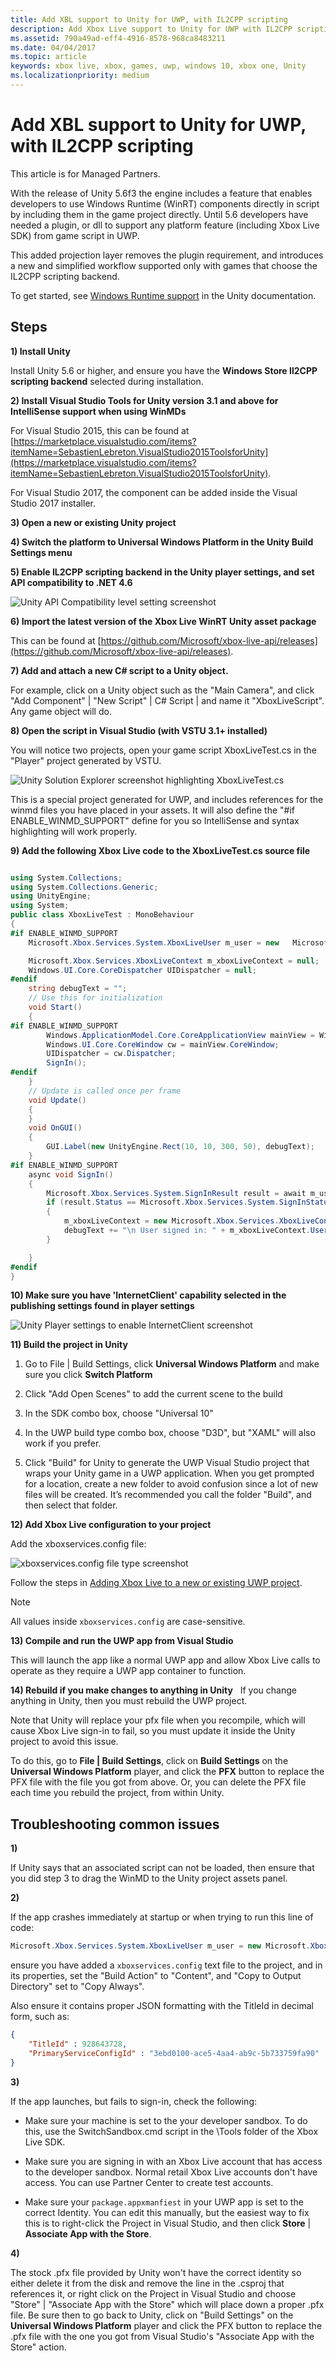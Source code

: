 ```yaml
---
title: Add XBL support to Unity for UWP, with IL2CPP scripting
description: Add Xbox Live support to Unity for UWP with IL2CPP scripting backend, for Managed Partners.
ms.assetid: 790a49ad-eff4-4916-8578-968ca8483211
ms.date: 04/04/2017
ms.topic: article
keywords: xbox live, xbox, games, uwp, windows 10, xbox one, Unity
ms.localizationpriority: medium
---
```


# Add XBL support to Unity for UWP, with IL2CPP scripting

This article is for Managed Partners.

With the release of Unity 5.6f3 the engine includes a feature that enables developers to use Windows Runtime (WinRT) components directly in script by including them in the game project directly.
Until 5.6 developers have needed a plugin, or dll to support any platform feature (including Xbox Live SDK) from game script in UWP.

This added projection layer removes the plugin requirement, and introduces a new and simplified workflow supported only with games that choose the IL2CPP scripting backend.

To get started, see [Windows Runtime support](https://docs.unity3d.com/Manual/IL2CPP-WindowsRuntimeSupport.html) in the Unity documentation.


## Steps

**1) Install Unity**

Install Unity 5.6 or higher, and ensure you have the **Windows Store Il2CPP scripting backend** selected during installation.


**2) Install Visual Studio Tools for Unity version 3.1 and above for IntelliSense support when using WinMDs**

For Visual Studio 2015, this can be found at [https://marketplace.visualstudio.com/items?itemName=SebastienLebreton.VisualStudio2015ToolsforUnity](https://marketplace.visualstudio.com/items?itemName=SebastienLebreton.VisualStudio2015ToolsforUnity).

For Visual Studio 2017, the component can be added inside the Visual Studio 2017 installer.


**3) Open a new or existing Unity project**


**4) Switch the platform to Universal Windows Platform in the Unity Build Settings menu**


**5) Enable IL2CPP scripting backend in the Unity player settings, and set API compatibility to .NET 4.6**

![Unity API Compatibility level setting screenshot](partner-unity-uwp-il2cpp_images/unity-il2cpp-1.png)


**6) Import the latest version of the Xbox Live WinRT Unity asset package**

This can be found at [https://github.com/Microsoft/xbox-live-api/releases](https://github.com/Microsoft/xbox-live-api/releases).


**7) Add and attach a new C\# script to a Unity object.**

For example, click on a Unity object such as the "Main Camera", and click "Add Component" \| "New Script" \| C\# Script \| and name it "XboxLiveScript".
Any game object will do.


**8) Open the script in Visual Studio (with VSTU 3.1+ installed)**

You will notice two projects, open your game script XboxLiveTest.cs in the "Player" project generated by VSTU.

![Unity Solution Explorer screenshot highlighting XboxLiveTest.cs](partner-unity-uwp-il2cpp_images/unity-il2cpp-2.png)

This is a special project generated for UWP, and includes references for the winmd files you have placed in your assets.
It will also define the "#if ENABLE_WINMD_SUPPORT" define for you so IntelliSense and syntax highlighting will work properly.


**9) Add the following Xbox Live code to the XboxLiveTest.cs source file**

```csharp

using System.Collections;
using System.Collections.Generic;
using UnityEngine;
using System;
public class XboxLiveTest : MonoBehaviour
{
#if ENABLE_WINMD_SUPPORT
    Microsoft.Xbox.Services.System.XboxLiveUser m_user = new   Microsoft.Xbox.Services.System.XboxLiveUser();

    Microsoft.Xbox.Services.XboxLiveContext m_xboxLiveContext = null;
    Windows.UI.Core.CoreDispatcher UIDispatcher = null;
#endif
    string debugText = "";
    // Use this for initialization
    void Start()
    {
#if ENABLE_WINMD_SUPPORT
        Windows.ApplicationModel.Core.CoreApplicationView mainView = Windows.ApplicationModel.Core.CoreApplication.MainView;
        Windows.UI.Core.CoreWindow cw = mainView.CoreWindow;
        UIDispatcher = cw.Dispatcher;
        SignIn();
#endif
    }
    // Update is called once per frame
    void Update()
    {
    }
    void OnGUI()
    {
        GUI.Label(new UnityEngine.Rect(10, 10, 300, 50), debugText);
    }
#if ENABLE_WINMD_SUPPORT
    async void SignIn()
    {
        Microsoft.Xbox.Services.System.SignInResult result = await m_user.SignInAsync(UIDispatcher);
        if (result.Status == Microsoft.Xbox.Services.System.SignInStatus.Success)
        {
            m_xboxLiveContext = new Microsoft.Xbox.Services.XboxLiveContext(m_user);
            debugText += "\n User signed in: " + m_xboxLiveContext.User.Gamertag;
        }

    }
#endif
}

```

**10)	Make sure you have 'InternetClient' capability selected in the publishing settings found in player settings**

![Unity Player settings to enable InternetClient screenshot](partner-unity-uwp-il2cpp_images/unity-il2cpp-3.png)


**11) Build the project in Unity**

1.  Go to File \| Build Settings, click **Universal Windows Platform** and make sure you click **Switch Platform**

2.  Click "Add Open Scenes" to add the current scene to the build

3.  In the SDK combo box, choose "Universal 10"

4.  In the UWP build type combo box, choose "D3D", but "XAML" will also work if you prefer.

5.  Click "Build" for Unity to generate the UWP Visual Studio project that wraps your Unity game in a UWP application. When you get prompted for a location, create a new folder to avoid confusion since a lot of new files will be created. It’s recommended you call the folder "Build", and then select that folder.


**12) Add Xbox Live configuration to your project**

Add the xboxservices.config file:

![xboxservices.config file type screenshot](partner-unity-uwp-il2cpp_images/unity-il2cpp-4.png)

Follow the steps in [Adding Xbox Live to a new or existing UWP project](../vs-win10/get-started-with-visual-studio-and-uwp.md).

> [!NOTE]
> All values inside `xboxservices.config` are case-sensitive.


**13) Compile and run the UWP app from Visual Studio**

This will launch the app like a normal UWP app and allow Xbox Live calls to operate as they require a UWP app container to function.


**14) Rebuild if you make changes to anything in Unity**
  
If you change anything in Unity, then you must rebuild the UWP project.

Note that Unity will replace your pfx file when you recompile, which will cause Xbox Live sign-in to fail, so you must update it inside the Unity project to avoid this issue.

To do this, go to **File | Build Settings**, click on **Build Settings** on the **Universal Windows Platform** player, and click the **PFX** button to replace the PFX file with the file you got from above.
Or, you can delete the PFX file each time you rebuild the project, from within Unity.


## Troubleshooting common issues

**1)**

If Unity says that an associated script can not be loaded, then ensure that you did step 3 to drag the WinMD to the Unity project assets panel.

**2)**

If the app crashes immediately at startup or when trying to run this line of code:

```csharp
Microsoft.Xbox.Services.System.XboxLiveUser m_user = new Microsoft.Xbox.Services.System.XboxLiveUser();
```

ensure you have added a `xboxservices.config` text file to the project, and in its properties, set the "Build Action" to "Content", and "Copy to Output Directory" set to "Copy Always".

Also ensure it contains proper JSON formatting with the TitleId in decimal form, such as:

```json
{
    "TitleId" : 928643728,
    "PrimaryServiceConfigId" : "3ebd0100-ace5-4aa4-ab9c-5b733759fa90"
}
```

**3)**

If the app launches, but fails to sign-in, check the following:

* Make sure your machine is set to the your developer sandbox.
  To do this, use the SwitchSandbox.cmd script in the \Tools folder of the Xbox Live SDK.

* Make sure you are signing in with an Xbox Live account that has access to the developer sandbox.
  Normal retail Xbox Live accounts don't have access.
  You can use Partner Center to create test accounts.

* Make sure your `package.appxmanfiest` in your UWP app is set to the correct Identity.
  You can edit this manually, but the easiest way to fix this is to right-click the Project in Visual Studio, and then click **Store** \| **Associate App with the Store**.

**4)**

The stock .pfx file provided by Unity won't have the correct identity so either delete it from the disk and remove the line in the .csproj that references it, or right click on the Project in Visual Studio and choose "Store" \| "Associate App with the Store" which will place down a proper .pfx file.  Be sure then to go back to Unity, click on "Build Settings" on the **Universal Windows Platform** player and click the PFX button to replace the .pfx file with the one you got from Visual Studio's "Associate App with the Store" action.
